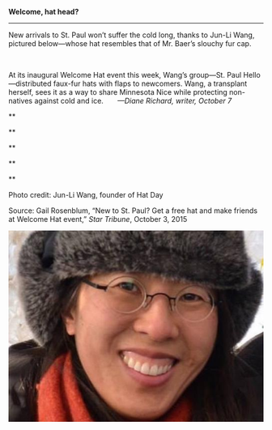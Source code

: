 **Welcome, hat head?**

****

New arrivals to St. Paul won’t suffer the cold long, thanks to Jun-Li Wang, pictured below—whose hat resembles that of Mr. Baer’s slouchy fur cap.

 

At its inaugural Welcome Hat event this week, Wang’s group—St. Paul Hello—distributed faux-fur hats with flaps to newcomers. Wang, a transplant herself, sees it as a way to share Minnesota Nice while protecting non-natives against cold and ice.
       *—Diane Richard, writer, October 7*

**

**

**

**

**

Photo credit: Jun-Li Wang, founder of Hat Day

Source: Gail Rosenblum, “New to St. Paul? Get a free hat and make friends at Welcome Hat event,” *Star Tribune*, October 3, 2015

![](../images/15-10-7_2010.11.2_Hat_EDIT-1.jpeg)
